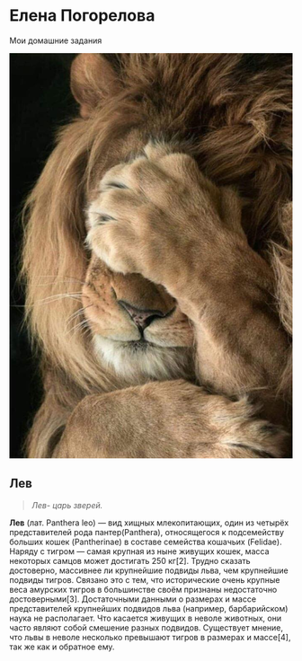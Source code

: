 # Елена Погорелова

Мои домашние задания


![фотография льва](kartinky/82419361_2501648406627728_9168771410405883904_n.jpg "Стеснительный лев")




## Лев


> *Лев- царь зверей.*


**Лев** (лат. Panthera leo) — вид хищных млекопитающих, один из четырёх представителей рода пантер(Panthera), относящегося к подсемейству больших кошек (Pantherinae) в составе семейства кошачьих (Felidae). Наряду с тигром — самая крупная из ныне живущих кошек, масса некоторых самцов может достигать 250 кг[2]. Трудно сказать достоверно, массивнее ли крупнейшие подвиды льва, чем крупнейшие подвиды тигров. Связано это с тем, что исторические очень крупные веса амурских тигров в большинстве своём признаны недостаточно достоверными[3]. Достаточными данными о размерах и массе представителей крупнейших подвидов льва (например, барбарийском) наука не располагает. Что касается живущих в неволе животных, они часто являют собой смешение разных подвидов. Существует мнение, что львы в неволе несколько превышают тигров в размерах и массе[4], так же как и обратное ему.
